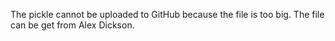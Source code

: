 The pickle cannot be uploaded to GitHub because the file is too big. The file can be get from Alex Dickson.